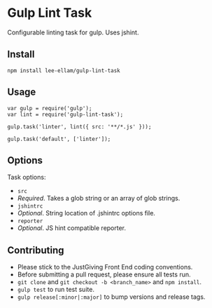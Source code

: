 # Gulp Lint Task

Configurable linting task for gulp. Uses jshint.

## Install
```
npm install lee-ellam/gulp-lint-task
```

## Usage
```
var gulp = require('gulp');
var lint = require('gulp-lint-task');

gulp.task('linter', lint({ src: '**/*.js' }));

gulp.task('default', ['linter']);
```

## Options
Task options:
- `src`
 - *Required*. Takes a glob string or an array of glob strings.
- `jshintrc`
 - *Optional*. String location of .jshintrc options file.
- `reporter`
 - *Optional*. JS hint compatible reporter.

## Contributing
- Please stick to the JustGiving Front End coding conventions.
- Before submitting a pull request, please ensure all tests run.
- `git clone` and `git checkout -b <branch_name>` and `npm install`.
- `gulp test` to run test suite.
- `gulp release[:minor|:major]` to bump versions and release tags.
